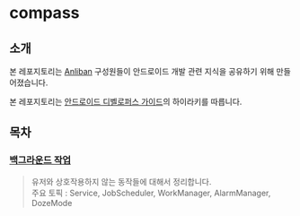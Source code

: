 # compass

## 소개
본 레포지토리는 [Anliban](https://github.com/Anliban) 구성원들이 안드로이드 개발 관련 지식을 공유하기 위해 만들어졌습니다. 

본 레포지토리는 [안드로이드 디벨로퍼스 가이드](https://developer.android.com/guide?hl=ko)의 하이라키를 따릅니다.

## 목차 
### [백그라운드 작업](./CoreTopics/BackgroundTasks)
> 유저와 상호작용하지 않는 동작들에 대해서 정리합니다. <br>
주요 토픽 : Service, JobScheduler, WorkManager, AlarmManager, DozeMode